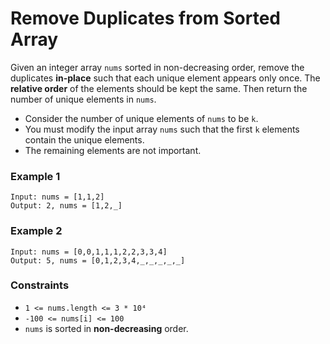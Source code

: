 # Remove Duplicates from Sorted Array

Given an integer array `nums` sorted in non-decreasing order, remove the duplicates **in-place** such that each unique element appears only once. The **relative order** of the elements should be kept the same. Then return the number of unique elements in `nums`.

- Consider the number of unique elements of `nums` to be `k`.
- You must modify the input array `nums` such that the first `k` elements contain the unique elements.
- The remaining elements are not important.

### Example 1

```text
Input: nums = [1,1,2]
Output: 2, nums = [1,2,_]
```

### Example 2

```text
Input: nums = [0,0,1,1,1,2,2,3,3,4]
Output: 5, nums = [0,1,2,3,4,_,_,_,_,_]
```

### Constraints

- `1 <= nums.length <= 3 * 10⁴`
- `-100 <= nums[i] <= 100`
- `nums` is sorted in **non-decreasing** order.
